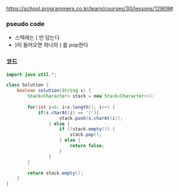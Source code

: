 https://school.programmers.co.kr/learn/courses/30/lessons/12909#

### pseudo code
- 스택에는 ( 만 담는다
- )이 들어오면 하나의 ( 를 pop한다

### 코드
```java
import java.util.*;

class Solution {
    boolean solution(String s) {
        Stack<Character> stack = new Stack<Character>();
        
        for(int i=0; i<s.length(); i++) {
            if(s.charAt(i) == '('){
                    stack.push(s.charAt(i));
                } else {
                    if (!stack.empty()) {
                        stack.pop();
                    } else {
                        return false;
                    }
                }
        }

        return stack.empty();
    }
}
```